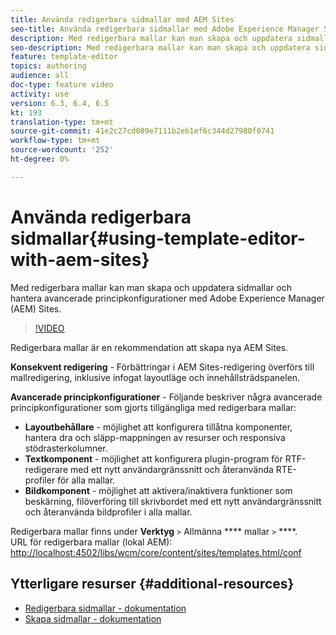 ```yaml
---
title: Använda redigerbara sidmallar med AEM Sites
seo-title: Använda redigerbara sidmallar med Adobe Experience Manager Sites
description: Med redigerbara mallar kan man skapa och uppdatera sidmallar och hantera avancerade regelkonfigurationer med AEM Sites.
seo-description: Med redigerbara mallar kan man skapa och uppdatera sidmallar och hantera avancerade regelkonfigurationer med Adobe Experience Manager Sites.
feature: template-editor
topics: authoring
audience: all
doc-type: feature video
activity: use
version: 6.3, 6.4, 6.5
kt: 193
translation-type: tm+mt
source-git-commit: 41e2c27cd089e7111b2eb1ef6c344d27980f0741
workflow-type: tm+mt
source-wordcount: '252'
ht-degree: 0%

---
```



# Använda redigerbara sidmallar{#using-template-editor-with-aem-sites}

Med redigerbara mallar kan man skapa och uppdatera sidmallar och hantera avancerade principkonfigurationer med Adobe Experience Manager (AEM) Sites.

>[!VIDEO](https://video.tv.adobe.com/v/326784/?quality=12&learn=on)

Redigerbara mallar är en rekommendation att skapa nya AEM Sites.

**Konsekvent redigering** - Förbättringar i AEM Sites-redigering överförs till mallredigering, inklusive infogat layoutläge och innehållsträdspanelen.

**Avancerade principkonfigurationer** - Följande beskriver några avancerade principkonfigurationer som gjorts tillgängliga med redigerbara mallar:

* **Layoutbehållare** - möjlighet att konfigurera tillåtna komponenter, hantera dra och släpp-mappningen av resurser och responsiva stödrasterkolumner.
* **Textkomponent** - möjlighet att konfigurera plugin-program för RTF-redigerare med ett nytt användargränssnitt och återanvända RTE-profiler för alla mallar.
* **Bildkomponent** - möjlighet att aktivera/inaktivera funktioner som beskärning, filöverföring till skrivbordet med ett nytt användargränssnitt och återanvända bildprofiler i alla mallar.

Redigerbara mallar finns under **Verktyg** `>` Allmänna **** mallar `>` ****.\
URL för redigerbara mallar (lokal AEM): [http://localhost:4502/libs/wcm/core/content/sites/templates.html/conf](http://localhost:4502/libs/wcm/core/content/sites/templates.html/conf)

## Ytterligare resurser {#additional-resources}

* [Redigerbara sidmallar - dokumentation](https://docs.adobe.com/content/help/en/experience-manager-65/developing/platform/templates/page-templates-editable.html)
* [Skapa sidmallar - dokumentation](https://docs.adobe.com/content/help/en/experience-manager-65/authoring/siteandpage/templates.html)
